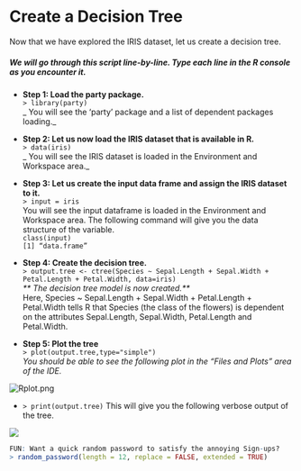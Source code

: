 # Create a Decision Tree

Now that we have explored the IRIS dataset, let us create a decision tree.

##### We will go through this script line-by-line. Type each line in the R console as you encounter it.

* **Step 1: Load the party package.**  
  `> library(party)`  
  _ You will see the ‘party’ package and a list of dependent packages loading._

* **Step 2: Let us now load the IRIS dataset that is available in R.**  
  `> data(iris)`  
  _ You will see the IRIS dataset is loaded in the Environment and Workspace area._

* **Step 3: Let us create the input data frame and assign the IRIS dataset to it.**  
  `> input = iris`  
  You will see the input dataframe is loaded in the Environment and Workspace area.  The following command will give you the data structure of the variable.  
  `class(input)`  
  `[1] “data.frame”`

* **Step 4: Create the decision tree.**  
  `> output.tree <- ctree(Species ~ Sepal.Length + Sepal.Width + Petal.Length + Petal.Width, data=iris)`  
  _** The decision tree model is now created.**_  
  Here, Species ~ Sepal.Length + Sepal.Width + Petal.Length + Petal.Width tells R that    Species \(the class of the flowers\) is dependent on the attributes Sepal.Length,  Sepal.Width, Petal.Length and Petal.Width.

* **Step 5: Plot the tree**  
  `> plot(output.tree,type="simple")`  
  _You should be able to see the following plot in the “Files and Plots” area of the IDE._

![](https://lh4.googleusercontent.com/Wxq3juWLCn5Swg4p34Tchr0HkEIxqfTBvtexWjAd-y8FCoO0GUjUo00Qhw2RV1hmUEGOy5v7l3NhcZTJ4ukGW5bCiZUoUw80OGb20AwJpOd4ENdedSDuO9Ljk9l6_yO3u22SEgg "Rplot.png")

* `> print(output.tree)`
   This will give you the following verbose output of the tree.

![](https://docs.google.com/drawings/d/sCfSrNc_JtuTy3MSEBnTYNg/image?w=465&h=173&rev=9&ac=1)

```R
FUN: Want a quick random password to satisfy the annoying Sign-ups?                                                                                           
> random_password(length = 12, replace = FALSE, extended = TRUE)
```



